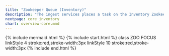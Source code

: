 ```yaml
---
title: "Zookeeper Queue (Inventory)"
description: "The ingest services places a task on the Inventory Zookeeper Queue to indicate that an ingest is complete"
nextpage: core_inventory
chart: overview-core.mmd
---
```

{% include mermaid.html %}
{% include start.html %}
  class ZOO FOCUS
  linkStyle 4 stroke:red,stroke-width:3px
  linkStyle 10 stroke:red,stroke-width:3px
{% include end.html %}
